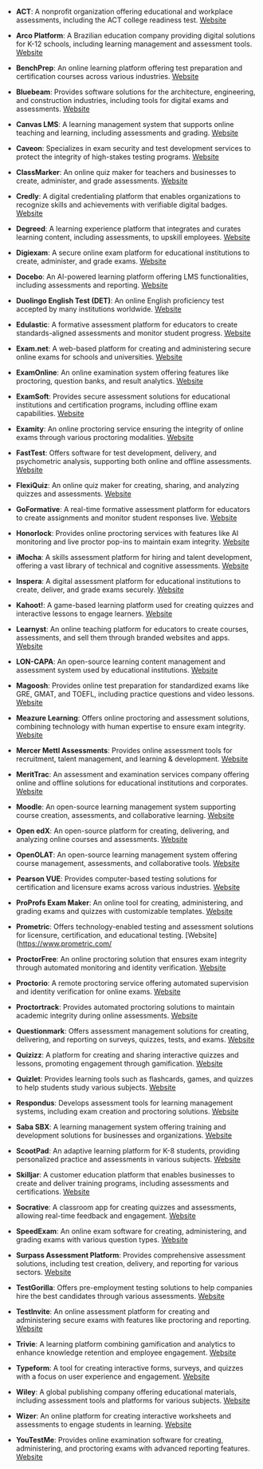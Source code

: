 - **ACT**: A nonprofit organization offering educational and workplace assessments, including the ACT college readiness test. [Website](https://www.act.org/)

- **Arco Platform**: A Brazilian education company providing digital solutions for K-12 schools, including learning management and assessment tools. [Website](https://www.arcoplatform.com/)

- **BenchPrep**: An online learning platform offering test preparation and certification courses across various industries. [Website](https://www.benchprep.com/)

- **Bluebeam**: Provides software solutions for the architecture, engineering, and construction industries, including tools for digital exams and assessments. [Website](https://www.bluebeam.com/)

- **Canvas LMS**: A learning management system that supports online teaching and learning, including assessments and grading. [Website](https://www.instructure.com/canvas/)

- **Caveon**: Specializes in exam security and test development services to protect the integrity of high-stakes testing programs. [Website](https://www.caveon.com/)

- **ClassMarker**: An online quiz maker for teachers and businesses to create, administer, and grade assessments. [Website](https://www.classmarker.com/)

- **Credly**: A digital credentialing platform that enables organizations to recognize skills and achievements with verifiable digital badges. [Website](https://info.credly.com/)

- **Degreed**: A learning experience platform that integrates and curates learning content, including assessments, to upskill employees. [Website](https://degreed.com/)

- **Digiexam**: A secure online exam platform for educational institutions to create, administer, and grade exams. [Website](https://www.digiexam.com/)

- **Docebo**: An AI-powered learning platform offering LMS functionalities, including assessments and reporting. [Website](https://www.docebo.com/)

- **Duolingo English Test (DET)**: An online English proficiency test accepted by many institutions worldwide. [Website](https://englishtest.duolingo.com/)

- **Edulastic**: A formative assessment platform for educators to create standards-aligned assessments and monitor student progress. [Website](https://edulastic.com/)

- **Exam.net**: A web-based platform for creating and administering secure online exams for schools and universities. [Website](https://exam.net/)

- **ExamOnline**: An online examination system offering features like proctoring, question banks, and result analytics. [Website](https://www.examonline.in/)

- **ExamSoft**: Provides secure assessment solutions for educational institutions and certification programs, including offline exam capabilities. [Website](https://examsoft.com/)

- **Examity**: An online proctoring service ensuring the integrity of online exams through various proctoring modalities. [Website](https://www.examity.com/)

- **FastTest**: Offers software for test development, delivery, and psychometric analysis, supporting both online and offline assessments. [Website](https://www.fasttest.com/)

- **FlexiQuiz**: An online quiz maker for creating, sharing, and analyzing quizzes and assessments. [Website](https://www.flexiquiz.com/)

- **GoFormative**: A real-time formative assessment platform for educators to create assignments and monitor student responses live. [Website](https://goformative.com/)

- **Honorlock**: Provides online proctoring services with features like AI monitoring and live proctor pop-ins to maintain exam integrity. [Website](https://honorlock.com/)

- **iMocha**: A skills assessment platform for hiring and talent development, offering a vast library of technical and cognitive assessments. [Website](https://www.imocha.io/)

- **Inspera**: A digital assessment platform for educational institutions to create, deliver, and grade exams securely. [Website](https://www.inspera.com/)

- **Kahoot!**: A game-based learning platform used for creating quizzes and interactive lessons to engage learners. [Website](https://kahoot.com/)

- **Learnyst**: An online teaching platform for educators to create courses, assessments, and sell them through branded websites and apps. [Website](https://www.learnyst.com/)

- **LON-CAPA**: An open-source learning content management and assessment system used by educational institutions. [Website](https://lon-capa.org/)

- **Magoosh**: Provides online test preparation for standardized exams like GRE, GMAT, and TOEFL, including practice questions and video lessons. [Website](https://magoosh.com/)

- **Meazure Learning**: Offers online proctoring and assessment solutions, combining technology with human expertise to ensure exam integrity. [Website](https://www.meazurelearning.com/)

- **Mercer Mettl Assessments**: Provides online assessment tools for recruitment, talent management, and learning & development. [Website](https://mettl.com/)

- **MeritTrac**: An assessment and examination services company offering online and offline solutions for educational institutions and corporates. [Website](https://www.merittrac.com/)

- **Moodle**: An open-source learning management system supporting course creation, assessments, and collaborative learning. [Website](https://moodle.org/)

- **Open edX**: An open-source platform for creating, delivering, and analyzing online courses and assessments. [Website](https://open.edx.org/)

- **OpenOLAT**: An open-source learning management system offering course management, assessments, and collaborative tools. [Website](https://www.openolat.org/)

- **Pearson VUE**: Provides computer-based testing solutions for certification and licensure exams across various industries. [Website](https://home.pearsonvue.com/)

- **ProProfs Exam Maker**: An online tool for creating, administering, and grading exams and quizzes with customizable templates. [Website](https://www.proprofs.com/quiz-school/)

- **Prometric**: Offers technology-enabled testing and assessment solutions for licensure, certification, and educational testing. [Website](https://www.prometric.com/

- **ProctorFree**: An online proctoring solution that ensures exam integrity through automated monitoring and identity verification. [Website](https://www.proctorfree.com/)

- **Proctorio**: A remote proctoring service offering automated supervision and identity verification for online exams. [Website](https://proctorio.com/)

- **Proctortrack**: Provides automated proctoring solutions to maintain academic integrity during online assessments. [Website](https://www.proctortrack.com/)

- **Questionmark**: Offers assessment management solutions for creating, delivering, and reporting on surveys, quizzes, tests, and exams. [Website](https://www.questionmark.com/)

- **Quizizz**: A platform for creating and sharing interactive quizzes and lessons, promoting engagement through gamification. [Website](https://quizizz.com/)

- **Quizlet**: Provides learning tools such as flashcards, games, and quizzes to help students study various subjects. [Website](https://quizlet.com/)

- **Respondus**: Develops assessment tools for learning management systems, including exam creation and proctoring solutions. [Website](https://web.respondus.com/)

- **Saba SBX**: A learning management system offering training and development solutions for businesses and organizations. [Website](https://www.saba.com/products/learning-management)

- **ScootPad**: An adaptive learning platform for K-8 students, providing personalized practice and assessments in various subjects. [Website](https://www.scootpad.com/)

- **Skilljar**: A customer education platform that enables businesses to create and deliver training programs, including assessments and certifications. [Website](https://www.skilljar.com/)

- **Socrative**: A classroom app for creating quizzes and assessments, allowing real-time feedback and engagement. [Website](https://www.socrative.com/)

- **SpeedExam**: An online exam software for creating, administering, and grading exams with various question types. [Website](https://www.speedexam.net/)

- **Surpass Assessment Platform**: Provides comprehensive assessment solutions, including test creation, delivery, and reporting for various sectors. [Website](https://surpass.com/)

- **TestGorilla**: Offers pre-employment testing solutions to help companies hire the best candidates through various assessments. [Website](https://www.testgorilla.com/)

- **TestInvite**: An online assessment platform for creating and administering secure exams with features like proctoring and reporting. [Website](https://testinvite.com/)

- **Trivie**: A learning platform combining gamification and analytics to enhance knowledge retention and employee engagement. [Website](https://trivie.com/)

- **Typeform**: A tool for creating interactive forms, surveys, and quizzes with a focus on user experience and engagement. [Website](https://www.typeform.com/)

- **Wiley**: A global publishing company offering educational materials, including assessment tools and platforms for various subjects. [Website](https://www.wiley.com/)

- **Wizer**: An online platform for creating interactive worksheets and assessments to engage students in learning. [Website](https://wizer.me/)

- **YouTestMe**: Provides online examination software for creating, administering, and proctoring exams with advanced reporting features. [Website](https://www.youtestme.com/)
